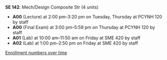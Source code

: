 **SE 142**: Mech/Design Composite Str (4 units)

- **A00** (Lecture) at 2:00 pm–3:20 pm on Tuesday, Thursday at PCYNH 120 by staff
- **A00** (Final Exam) at 3:00 pm–5:59 pm on Thursday at PCYNH 120 by staff
- **A01** (Lab) at 10:00 am–11:50 am on Friday at SME 420 by staff
- **A02** (Lab) at 1:00 pm–2:50 pm on Friday at SME 420 by staff

[Enrollment numbers over time](./SE142.tsv)
